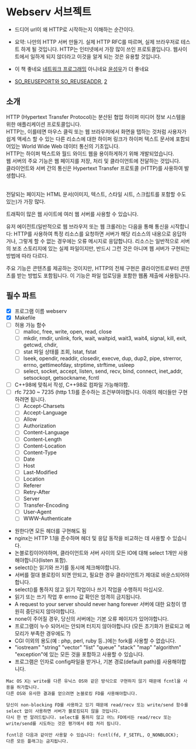 # Webserv 서브젝트

- 드디어 url이 왜 HTTP로 시작하는지 이해하는 순간이다.
- 요약: 나만의 HTTP 서버 만들기. 실제 HTTP RFC를 따르며, 실제 브라우저로 테스트 하게 될 것입니다. HTTP는 인터넷에서 가장 많이 쓰인 프로토콜입니다. 웹사이트에서 일하게 되지 않더라고 이것을 알게 되는 것은 유용할 것입니다.

- 이 책 좋네요 [네트워크 프로그래밍](http://www.kyobobook.co.kr/product/detailViewKor.laf?ejkGb=KOR&mallGb=KOR&barcode=9788965400820&orderClick=LAG&Kc=) 아니네요 [윤성우](http://www.kyobobook.co.kr/product/detailViewKor.laf?ejkGb=KOR&mallGb=KOR&barcode=9788996094036&orderClick=LEa&Kc=)가 더 좋네요
- [SO_REUSEPORT와 SO_REUSEADDR](http://forum.falinux.com/zbxe/index.php?document_srl=448747&mid=network_programming), [2](http://www.unixguide.net/network/socketfaq/4.11.shtml)

## 소개

HTTP (Hypertext Transfer Protocol)는 분산된 협업 하이퍼 미디어 정보 시스템을 위한 애플리케이션 프로토콜입니다.<br>
HTTP는, 이를테면 마우스 클릭 또는 웹 브라우저에서 화면을 탭하는 것처럼 사용자가 쉽게 액세스 할 수 있는 다른 리소스에 대한 하이퍼 링크가 하이퍼 텍스트 문서에 포함되어있는 World Wide Web 데이터 통신의 기초입니다.<br>
HTTP는 하이퍼 텍스트와 월드 와이드 웹을 용이하게하기 위해 개발되었습니다.<br>
웹 서버의 주요 기능은 웹 페이지를 저장, 처리 및 클라이언트에 전달하는 것입니다.<br>
클라이언트와 서버 간의 통신은 Hypertext Transfer 프로토콜 (HTTP)를 사용하여 발생합니다.<br><br>

전달되는 페이지는 HTML 문서(이미지, 텍스트, 스타일 시트, 스크립트를 포함할 수도 있는)가 가장 많다.

트래픽이 많은 웹 사이트에 여러 웹 서버를 사용할 수 있습니다.

유저 에이전트(일반적으로 웹 브라우저 또는 웹 크롤러)는 다음을 통해 통신을 시작합니다:
HTTP를 사용하여 특정 리소스를 요청하면 서버가 해당 리소스의 내용으로 응답하거나, 그렇게 할 수 없는 경우에는 오류 메시지로 응답합니다.
리소스는 일반적으로 서버의 보조 스토리지에 있는 실제 파일이지만, 반드시 그런 것은 아니며 웹 서버가 구현되는 방법에 따라 다르다.

주요 기능은 콘텐츠를 제공하는 것이지만, HTTP의 전체 구현은 클라이언트로부터 콘텐츠를 받는 방법도 포함됩니다. 이 기능은 파일 업로딩을 포함한 웹폼 제출에 사용됩니다.

## 필수 파트

- [x] 프로그램 이름 webserv
- [x] Makefile
- [ ] 허용 가능 함수
  - [ ] malloc, free, write, open, read, close
  - [ ] mkdir, rmdir, unlink, fork, wait, waitpid, wait3, wait4, signal, kill, exit, getcwd, chdir,
  - [ ] stat 파일 상태를 조회, lstat, fstat
  - [ ] lseek, opendir, readdir, closedir, execve, dup, dup2, pipe, strerror, errno, gettimeofday, strptime, strftime, usleep
  - [ ] select, socket, accept, listen, send, recv, bind, connect, inet_addr, setsockopt, getsockname, fcntl
- [ ] C++98에 맞춰서 작성, C++98로 컴파일 가능해야함.
- [ ] rfc 7230 ~ 7235 (http 1.1)를 준수하는 조건부여야합니다. 아래의 헤더들만 구현하려면 됩니다.
  - [ ] Accept-Charsets
  - [ ] Accept-Language
  - [ ] Allow
  - [ ] Authorization
  - [ ] Content-Language
  - [ ] Content-Length
  - [ ] Content-Location
  - [ ] Content-Type
  - [ ] Date
  - [ ] Host
  - [ ] Last-Modified
  - [ ] Location
  - [ ] Referer
  - [ ] Retry-After
  - [ ] Server
  - [ ] Transfer-Encoding
  - [ ] User-Agent
  - [ ] WWW-Authenticate
- 원한다면 모든 헤더를 구현해도 됨
- nginx는 HTTP 1.1을 준수하며 헤더 및 응답 동작을 비교하는 데 사용할 수 있습니다.
- 논블로킹이어야하며, 클라이언트와 서버 사이의 모든 IO에 대해 select 1개만 사용해야합니다(listen 포함).
- select()는 읽기와 쓰기를 동시에 체크해야합니다.
- 서버를 절대 블로킹이 되면 안되고, 필요한 경우 클라이언트가 제대로 바운스되어야 합니다.
- select()를 통하지 않고 읽기 작업이나 쓰기 작업을 수행하지 마십시오.
- 읽기 또는 쓰기 작업 후 errno 값 확인은 엄격히 금지됩니다.
- A request to your server should never hang forever 서버에 대한 요청이 영원히 중단되지 않아야합니다.
- none이 주어질 경우, 당신의 서버에는 기본 오류 페이지가 있어야합니다.
- 프로그램이 누수 되어서는 안되며 터지지 않아야합니다 (모든 초기화가 완료되고 메모리가 부족한 경우에도 ?)
- CGI 이외의 용도(예 : php, perl, ruby 등..)에는 fork를 사용할 수 없습니다.
- "iostream" "string" "vector" "list" "queue" "stack" "map" "algorithm" "exception"에 있는 모든 것을 포함하고 사용할 수 있습니다.
- 프로그램은 인자로 config파일을 받거나, 기본 경로(default path)를 사용해야합니다.

~~~
Mac OS X는 write를 다른 유닉스 OS와 같은 방식으로 구현하지 않기 때문에 fcntl을 사용을 허가합니다.
다른 OS와 유사한 결과를 얻으려면 논블로킹 FD를 사용해야합니다.
~~~

~~~
당신이 non-blocking FD를 사용하고 있기 때문에 read/recv 또는 write/send 함수를 select 없이 사용하면 서버가 블로킹되지 않을 것입니다.
다시 한 번 알려드립니다. select를 통하지 않고 어느 FD에서든 read/recv 또는 write/send를 시도하는 것은 평가에서 0점 처리 됩니다.
~~~

~~~
fcntl은 다음과 같이만 사용할 수 있습니다: fcntl(fd, F_SETFL, O_NONBLOCK);
다른 모든 플래그는 금지됩니다.
~~~
